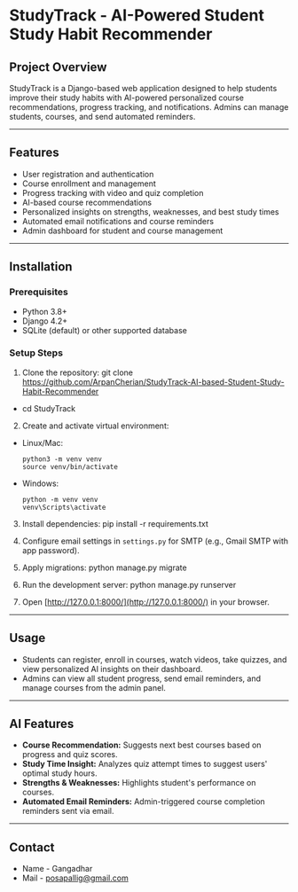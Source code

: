 # StudyTrack - AI-Powered Student Study Habit Recommender

## Project Overview
StudyTrack is a Django-based web application designed to help students improve their study habits with AI-powered personalized course recommendations, progress tracking, and notifications. Admins can manage students, courses, and send automated reminders.

---

## Features

- User registration and authentication
- Course enrollment and management
- Progress tracking with video and quiz completion
- AI-based course recommendations
- Personalized insights on strengths, weaknesses, and best study times
- Automated email notifications and course reminders
- Admin dashboard for student and course management

---

## Installation

### Prerequisites
- Python 3.8+
- Django 4.2+
- SQLite (default) or other supported database

### Setup Steps
1. Clone the repository: git clone https://github.com/ArpanCherian/StudyTrack-AI-based-Student-Study-Habit-Recommender
- cd StudyTrack

2. Create and activate virtual environment:
- Linux/Mac:
  ```
  python3 -m venv venv
  source venv/bin/activate
  ```
- Windows:
  ```
  python -m venv venv
  venv\Scripts\activate
  ```

3. Install dependencies:
pip install -r requirements.txt

4. Configure email settings in `settings.py` for SMTP (e.g., Gmail SMTP with app password).

5. Apply migrations:
python manage.py migrate

6. Run the development server:
python manage.py runserver

8. Open [http://127.0.0.1:8000/](http://127.0.0.1:8000/) in your browser.

---

## Usage

- Students can register, enroll in courses, watch videos, take quizzes, and view personalized AI insights on their dashboard.
- Admins can view all student progress, send email reminders, and manage courses from the admin panel.

---

## AI Features

- **Course Recommendation:** Suggests next best courses based on progress and quiz scores.
- **Study Time Insight:** Analyzes quiz attempt times to suggest users' optimal study hours.
- **Strengths & Weaknesses:** Highlights student's performance on courses.
- **Automated Email Reminders:** Admin-triggered course completion reminders sent via email.

---





## Contact

- Name - Gangadhar
- Mail - posapallig@gmail.com
